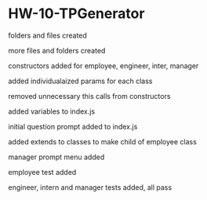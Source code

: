 # HW-10-TPGenerator

folders and files created

more files and folders created

constructors added for employee, engineer, inter, manager

added individualaized params for each class

removed unnecessary this calls from constructors

added variables to index.js

initial question prompt added to index.js

added extends to classes to make child of employee class

manager prompt menu added

employee test added

engineer, intern and manager tests added, all pass